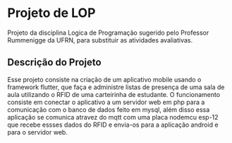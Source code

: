 # Projeto de LOP

Projeto da disciplina Logica de Programação sugerido pelo Professor Rummenigge da UFRN, para substituir as atividades avaliativas.

## Descrição do Projeto

Esse projeto consiste na criação de um aplicativo mobile usando o framework flutter, que faça e administre listas de presença de uma sala de aula utilizando o RFID de uma carteirinha de estudante. O funcionamento consiste em conectar o aplicativo a um servidor web em php para a comunicação com o banco de dados feito em mysql, além disso essa aplicação se comunica atravez do mqtt com uma placa nodemcu esp-12 que recebe essses dados do RFID e envia-os para a aplicação android e para o servidor web.
